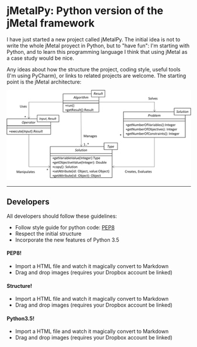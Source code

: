 # jMetalPy: Python version of the jMetal framework

I have just started a new project called jMetalPy. The initial idea is not to write the whole jMetal proyect in Python, but to "have fun": I'm starting with Python, and to learn this programming language I think that using jMetal as a case study would be nice.

Any ideas about how the structure the project, coding style, useful tools (I'm using PyCharm), or links to related projects are welcome. The starting point is the jMetal architecture:

![jMetal architecture](resources/jMetal5UML.png)

---

## Developers

All developers should follow these guidelines:

  - Follow style guide for python code: [PEP8](https://www.python.org/dev/peps/pep-0008)
  - Respect the initial structure
  - Incorporate the new features of Python 3.5

#### PEP8!

  - Import a HTML file and watch it magically convert to Markdown
  - Drag and drop images (requires your Dropbox account be linked)

#### Structure!

  - Import a HTML file and watch it magically convert to Markdown
  - Drag and drop images (requires your Dropbox account be linked)

#### Python3.5!

  - Import a HTML file and watch it magically convert to Markdown
  - Drag and drop images (requires your Dropbox account be linked)
